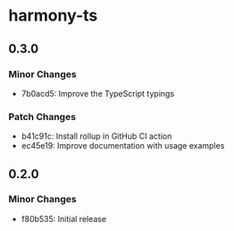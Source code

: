 # harmony-ts

## 0.3.0

### Minor Changes

- 7b0acd5: Improve the TypeScript typings

### Patch Changes

- b41c91c: Install rollup in GitHub CI action
- ec45e19: Improve documentation with usage examples

## 0.2.0

### Minor Changes

- f80b535: Initial release

